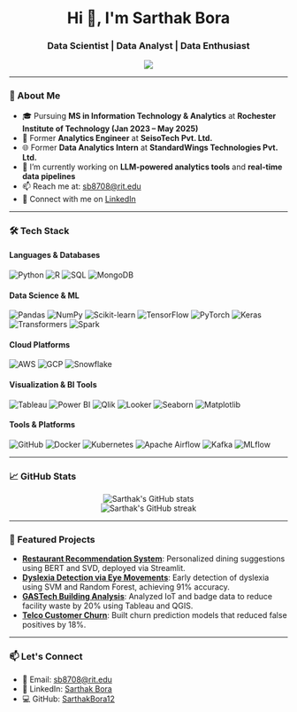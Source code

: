 <h1 align="center">Hi 👋, I'm Sarthak Bora</h1>
<h3 align="center">Data Scientist | Data Analyst | Data Enthusiast</h3>

<p align="center">
  <a href="https://github.com/SarthakBora12">
    <img src="https://readme-typing-svg.herokuapp.com?lines=MS+in+IT+%26+Analytics+@+RIT;Data+Science+%7C+ML+%7C+Visualization;Always+learning+new+things&center=true&width=500&height=50">
  </a>
</p>

---

### 🧠 About Me

- 🎓 Pursuing **MS in Information Technology & Analytics** at **Rochester Institute of Technology (Jan 2023 – May 2025)**
- 💼 Former **Analytics Engineer** at **SeisoTech Pvt. Ltd.**
- 🌐 Former **Data Analytics Intern** at **StandardWings Technologies Pvt. Ltd.**
- 🔭 I’m currently working on **LLM-powered analytics tools** and **real-time data pipelines**
- 📫 Reach me at: [sb8708@rit.edu](mailto:sb8708@rit.edu)
- 💼 Connect with me on [LinkedIn](https://www.linkedin.com/in/sarthakbora)

---

### 🛠️ Tech Stack

#### Languages & Databases
![Python](https://img.shields.io/badge/Python-3776AB?style=flat&logo=python&logoColor=white)
![R](https://img.shields.io/badge/R-276DC3?style=flat&logo=r&logoColor=white)
![SQL](https://img.shields.io/badge/SQL-4479A1?style=flat&logo=postgresql&logoColor=white)
![MongoDB](https://img.shields.io/badge/MongoDB-47A248?style=flat&logo=mongodb&logoColor=white)

#### Data Science & ML
![Pandas](https://img.shields.io/badge/Pandas-150458?style=flat&logo=pandas&logoColor=white)
![NumPy](https://img.shields.io/badge/NumPy-013243?style=flat&logo=numpy&logoColor=white)
![Scikit-learn](https://img.shields.io/badge/Scikit--learn-F7931E?style=flat&logo=scikit-learn&logoColor=white)
![TensorFlow](https://img.shields.io/badge/TensorFlow-FF6F00?style=flat&logo=tensorflow&logoColor=white)
![PyTorch](https://img.shields.io/badge/PyTorch-EE4C2C?style=flat&logo=pytorch&logoColor=white)
![Keras](https://img.shields.io/badge/Keras-D00000?style=flat&logo=keras&logoColor=white)
![Transformers](https://img.shields.io/badge/Transformers-FF6F00?style=flat&logo=transformers&logoColor=white)
![Spark](https://img.shields.io/badge/Spark-E25A1C?style=flat&logo=apache-spark&logoColor=white)

#### Cloud Platforms
![AWS](https://img.shields.io/badge/AWS-232F3E?style=flat&logo=amazon-aws&logoColor=white)
![GCP](https://img.shields.io/badge/GCP-4285F4?style=flat&logo=google-cloud&logoColor=white)
![Snowflake](https://img.shields.io/badge/Snowflake-29B5E8?style=flat&logo=snowflake&logoColor=white)

#### Visualization & BI Tools
![Tableau](https://img.shields.io/badge/Tableau-E97627?style=flat&logo=tableau&logoColor=white)
![Power BI](https://img.shields.io/badge/Power%20BI-F2C811?style=flat&logo=power-bi&logoColor=black)
![Qlik](https://img.shields.io/badge/Qlik-009845?style=flat&logo=qlik&logoColor=white)
![Looker](https://img.shields.io/badge/Looker-4285F4?style=flat&logo=looker&logoColor=white)
![Seaborn](https://img.shields.io/badge/Seaborn-3776AB?style=flat&logo=python&logoColor=white)
![Matplotlib](https://img.shields.io/badge/Matplotlib-11557C?style=flat&logo=python&logoColor=white)

#### Tools & Platforms
![GitHub](https://img.shields.io/badge/GitHub-181717?style=flat&logo=github&logoColor=white)
![Docker](https://img.shields.io/badge/Docker-2496ED?style=flat&logo=docker&logoColor=white)
![Kubernetes](https://img.shields.io/badge/Kubernetes-326CE5?style=flat&logo=kubernetes&logoColor=white)
![Apache Airflow](https://img.shields.io/badge/Apache%20Airflow-017CEE?style=flat&logo=apache-airflow&logoColor=white)
![Kafka](https://img.shields.io/badge/Kafka-231F20?style=flat&logo=apache-kafka&logoColor=white)
![MLflow](https://img.shields.io/badge/MLflow-0194E2?style=flat&logo=mlflow&logoColor=white)

---

### 📈 GitHub Stats

<p align="center">
  <img src="https://github-readme-stats.vercel.app/api?username=SarthakBora12&show_icons=true&theme=radical" alt="Sarthak's GitHub stats" />
  <br/>
  <img src="https://github-readme-streak-stats.herokuapp.com/?user=SarthakBora12&theme=radical" alt="Sarthak's GitHub streak" />
</p>

---

### 📌 Featured Projects

- [**Restaurant Recommendation System**](https://github.com/SarthakBora12/restaurant-recommender): Personalized dining suggestions using BERT and SVD, deployed via Streamlit.
- [**Dyslexia Detection via Eye Movements**](https://github.com/SarthakBora12/dyslexia-detector): Early detection of dyslexia using SVM and Random Forest, achieving 91% accuracy.
- [**GASTech Building Analysis**](https://github.com/SarthakBora12/gastech-analytics): Analyzed IoT and badge data to reduce facility waste by 20% using Tableau and QGIS.
- [**Telco Customer Churn**](https://github.com/SarthakBora12/telco-churn-prediction): Built churn prediction models that reduced false positives by 18%.

---

### 📫 Let's Connect

- 📧 Email: [sb8708@rit.edu](mailto:sb8708@rit.edu)
- 💼 LinkedIn: [Sarthak Bora](https://www.linkedin.com/in/sarthakbora)
- 💻 GitHub: [SarthakBora12](https://github.com/SarthakBora12)
